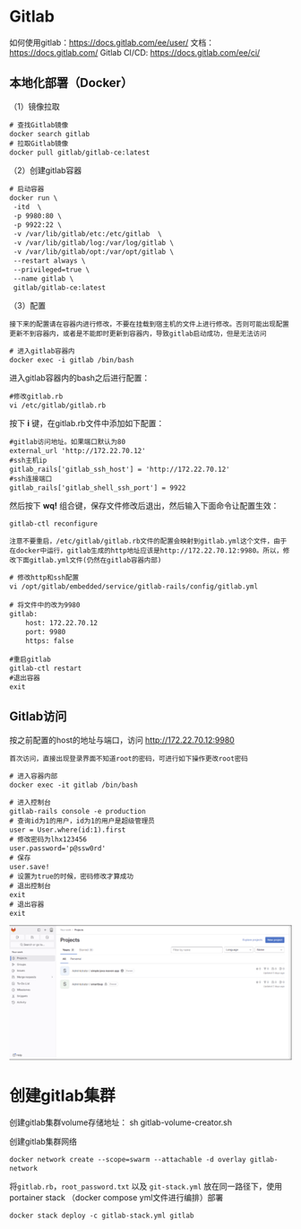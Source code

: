 # Gitlab

如何使用gitlab：https://docs.gitlab.com/ee/user/
文档： https://docs.gitlab.com/
Gitlab CI/CD: https://docs.gitlab.com/ee/ci/

## 本地化部署（Docker）
（1）镜像拉取
```shell
# 查找Gitlab镜像
docker search gitlab
# 拉取Gitlab镜像
docker pull gitlab/gitlab-ce:latest
```
（2）创建gitlab容器
```shell
# 启动容器
docker run \
 -itd  \
 -p 9980:80 \
 -p 9922:22 \
 -v /var/lib/gitlab/etc:/etc/gitlab  \
 -v /var/lib/gitlab/log:/var/log/gitlab \
 -v /var/lib/gitlab/opt:/var/opt/gitlab \
 --restart always \
 --privileged=true \
 --name gitlab \
 gitlab/gitlab-ce:latest
```
（3）配置

`接下来的配置请在容器内进行修改，不要在挂载到宿主机的文件上进行修改。否则可能出现配置更新不到容器内，或者是不能即时更新到容器内，导致gitlab启动成功，但是无法访问`

```shell
# 进入gitlab容器内
docker exec -i gitlab /bin/bash
```
进入gitlab容器内的bash之后进行配置：
```shell
#修改gitlab.rb
vi /etc/gitlab/gitlab.rb
```
按下 **i** 键，在gitlab.rb文件中添加如下配置：
```shell
#gitlab访问地址。如果端口默认为80
external_url 'http://172.22.70.12'
#ssh主机ip
gitlab_rails['gitlab_ssh_host'] = 'http://172.22.70.12'
#ssh连接端口
gitlab_rails['gitlab_shell_ssh_port'] = 9922
```
然后按下 **wq!** 组合键，保存文件修改后退出，然后输入下面命令让配置生效：
```shell
gitlab-ctl reconfigure
```

`注意不要重启，/etc/gitlab/gitlab.rb文件的配置会映射到gitlab.yml这个文件，由于在docker中运行，gitlab生成的http地址应该是http://172.22.70.12:9980。所以，修改下面gitlab.yml文件(仍然在gitlab容器内部)`

```shell
# 修改http和ssh配置
vi /opt/gitlab/embedded/service/gitlab-rails/config/gitlab.yml

# 将文件中的改为9980
gitlab:
    host: 172.22.70.12
    port: 9980 
    https: false

#重启gitlab 
gitlab-ctl restart
#退出容器 
exit  
```
## Gitlab访问

按之前配置的host的地址与端口，访问 http://172.22.70.12:9980

`首次访问，直接出现登录界面不知道root的密码，可进行如下操作更改root密码`

```shell
# 进入容器内部
docker exec -it gitlab /bin/bash
```
```shell
# 进入控制台
gitlab-rails console -e production
# 查询id为1的用户，id为1的用户是超级管理员
user = User.where(id:1).first
# 修改密码为lhx123456
user.password='p@ssw0rd'
# 保存
user.save!
# 设置为true的时候，密码修改才算成功
# 退出控制台
exit
# 退出容器
exit
```

![Alt text](assets/gitlab/image.png)


# 创建gitlab集群

创建gitlab集群volume存储地址：
sh gitlab-volume-creator.sh

创建gitlab集群网络
```shell
docker network create --scope=swarm --attachable -d overlay gitlab-network
```
将`gitlab.rb`，`root_password.txt` 以及 `git-stack.yml` 放在同一路径下，使用portainer stack （docker compose yml文件进行编排）部署
```shell
docker stack deploy -c gitlab-stack.yml gitlab
```